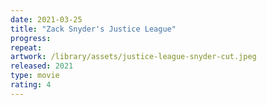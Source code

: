 ```yaml
---
date: 2021-03-25
title: "Zack Snyder's Justice League"
progress:
repeat:
artwork: /library/assets/justice-league-snyder-cut.jpeg
released: 2021
type: movie
rating: 4
---
```

